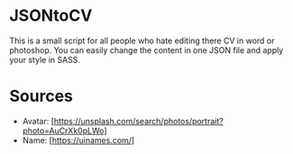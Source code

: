 # JSONtoCV
This is a small script for all people who hate editing there CV in word or photoshop. You can easily change the content in one JSON file and apply your style in SASS.

# Sources
* Avatar: [https://unsplash.com/search/photos/portrait?photo=AuCrXk0pLWo]
* Name: [https://uinames.com/]
